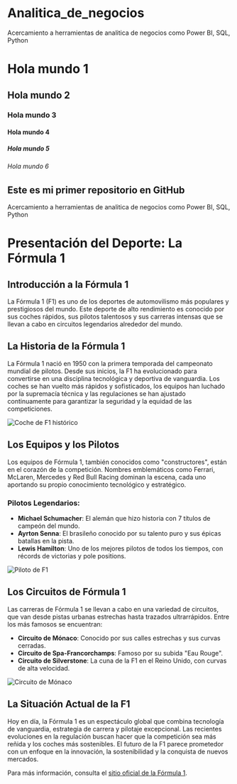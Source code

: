 # Analitica_de_negocios
Acercamiento a herramientas de analitica de negocios como Power BI, SQL, Python
# Hola mundo 1
## Hola mundo 2
### Hola mundo 3
#### Hola mundo 4
##### Hola mundo 5
###### Hola mundo 6

## **Este es mi primer repositorio en GitHub**
Acercamiento a herramientas de analitica de negocios como Power BI, SQL, Python

# Presentación del Deporte: La Fórmula 1

## **Introducción a la Fórmula 1**

La Fórmula 1 (F1) es uno de los deportes de automovilismo más populares y prestigiosos del mundo. Este deporte de alto rendimiento es conocido por sus coches rápidos, sus pilotos talentosos y sus carreras intensas que se llevan a cabo en circuitos legendarios alrededor del mundo.

## **La Historia de la Fórmula 1**

La Fórmula 1 nació en 1950 con la primera temporada del campeonato mundial de pilotos. Desde sus inicios, la F1 ha evolucionado para convertirse en una disciplina tecnológica y deportiva de vanguardia. Los coches se han vuelto más rápidos y sofisticados, los equipos han luchado por la supremacía técnica y las regulaciones se han ajustado continuamente para garantizar la seguridad y la equidad de las competiciones.

![Coche de F1 histórico](https://matraxlubricantes.com/wp-content/uploads/2019/04/S.jpg)

## **Los Equipos y los Pilotos**

Los equipos de Fórmula 1, también conocidos como "constructores", están en el corazón de la competición. Nombres emblemáticos como Ferrari, McLaren, Mercedes y Red Bull Racing dominan la escena, cada uno aportando su propio conocimiento tecnológico y estratégico.

### **Pilotos Legendarios:**

- **Michael Schumacher**: El alemán que hizo historia con 7 títulos de campeón del mundo.
- **Ayrton Senna**: El brasileño conocido por su talento puro y sus épicas batallas en la pista.
- **Lewis Hamilton**: Uno de los mejores pilotos de todos los tiempos, con récords de victorias y pole positions.

![Piloto de F1](https://cdn-1.motorsport.com/images/amp/YN1oyLj2/s1200/michael-schumacher-lewis-hamil.webp)

## **Los Circuitos de Fórmula 1**

Las carreras de Fórmula 1 se llevan a cabo en una variedad de circuitos, que van desde pistas urbanas estrechas hasta trazados ultrarrápidos. Entre los más famosos se encuentran:

- **Circuito de Mónaco**: Conocido por sus calles estrechas y sus curvas cerradas.
- **Circuito de Spa-Francorchamps**: Famoso por su subida "Eau Rouge".
- **Circuito de Silverstone**: La cuna de la F1 en el Reino Unido, con curvas de alta velocidad.

![Circuito de Mónaco](https://cdn-5.motorsport.com/images/mgl/6b7eNpB0/s8/le-circuit-de-monaco-1.jpg)

## **La Situación Actual de la F1**

Hoy en día, la Fórmula 1 es un espectáculo global que combina tecnología de vanguardia, estrategia de carrera y pilotaje excepcional. Las recientes evoluciones en la regulación buscan hacer que la competición sea más reñida y los coches más sostenibles. El futuro de la F1 parece prometedor con un enfoque en la innovación, la sostenibilidad y la conquista de nuevos mercados.

Para más información, consulta el [sitio oficial de la Fórmula 1](https://www.formula1.com/en.html).

